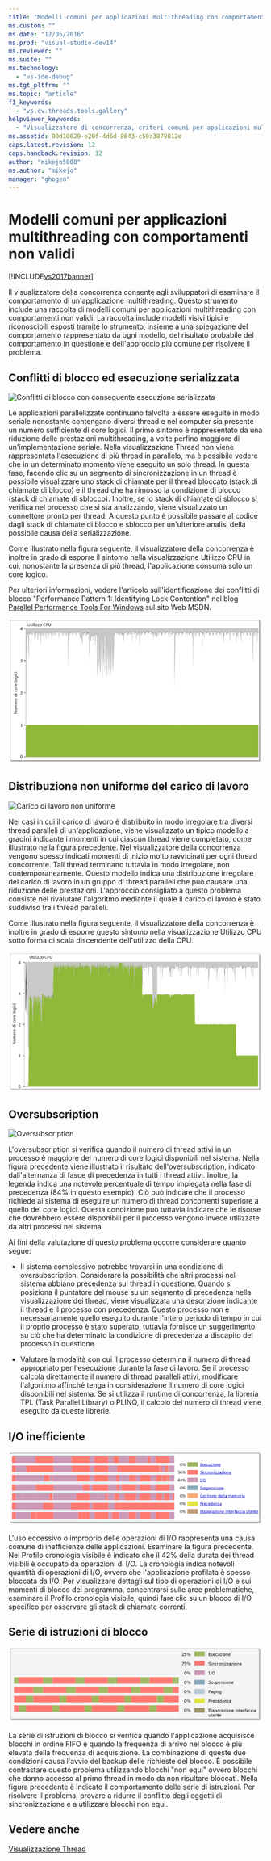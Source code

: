 ```yaml
---
title: "Modelli comuni per applicazioni multithreading con comportamenti non validi | Microsoft Docs"
ms.custom: ""
ms.date: "12/05/2016"
ms.prod: "visual-studio-dev14"
ms.reviewer: ""
ms.suite: ""
ms.technology: 
  - "vs-ide-debug"
ms.tgt_pltfrm: ""
ms.topic: "article"
f1_keywords: 
  - "vs.cv.threads.tools.gallery"
helpviewer_keywords: 
  - "Visualizzatore di concorrenza, criteri comuni per applicazioni multithreading con comportamenti non validi"
ms.assetid: 00d10629-e20f-4d6d-8643-c59a3879812e
caps.latest.revision: 12
caps.handback.revision: 12
author: "mikejo5000"
ms.author: "mikejo"
manager: "ghogen"
---
```

# Modelli comuni per applicazioni multithreading con comportamenti non validi
[!INCLUDE[vs2017banner](../code-quality/includes/vs2017banner.md)]

Il visualizzatore della concorrenza consente agli sviluppatori di esaminare il comportamento di un'applicazione multithreading.  Questo strumento include una raccolta di modelli comuni per applicazioni multithreading con comportamenti non validi.  La raccolta include modelli visivi tipici e riconoscibili esposti tramite lo strumento, insieme a una spiegazione del comportamento rappresentato da ogni modello, del risultato probabile del comportamento in questione e dell'approccio più comune per risolvere il problema.  
  
## Conflitti di blocco ed esecuzione serializzata  
 ![Conflitti di blocco con conseguente esecuzione serializzata](../profiling/media/lockcontention_serialized.png "LockContention\_Serialized")  
  
 Le applicazioni parallelizzate continuano talvolta a essere eseguite in modo seriale nonostante contengano diversi thread e nel computer sia presente un numero sufficiente di core logici.  Il primo sintomo è rappresentato da una riduzione delle prestazioni multithreading, a volte perfino maggiore di un'implementazione seriale.  Nella visualizzazione Thread non viene rappresentata l'esecuzione di più thread in parallelo, ma è possibile vedere che in un determinato momento viene eseguito un solo thread.  In questa fase, facendo clic su un segmento di sincronizzazione in un thread è possibile visualizzare uno stack di chiamate per il thread bloccato \(stack di chiamate di blocco\) e il thread che ha rimosso la condizione di blocco \(stack di chiamate di sblocco\).  Inoltre, se lo stack di chiamate di sblocco si verifica nel processo che si sta analizzando, viene visualizzato un connettore pronto per thread.  A questo punto è possibile passare al codice dagli stack di chiamate di blocco e sblocco per un'ulteriore analisi della possibile causa della serializzazione.  
  
 Come illustrato nella figura seguente, il visualizzatore della concorrenza è inoltre in grado di esporre il sintomo nella visualizzazione Utilizzo CPU in cui, nonostante la presenza di più thread, l'applicazione consuma solo un core logico.  
  
 Per ulteriori informazioni, vedere l'articolo sull'identificazione dei conflitti di blocco "Performance Pattern 1: Identifying Lock Contention" nel blog [Parallel Performance Tools For Windows](http://go.microsoft.com/fwlink/?LinkID=160569) sul sito Web MSDN.  
  
 ![Conflitti di blocco](../profiling/media/lockcontention_2.png "LockContention\_2")  
  
## Distribuzione non uniforme del carico di lavoro  
 ![Carico di lavoro non uniforme](../profiling/media/unevenworkload_1.png "UnevenWorkLoad\_1")  
  
 Nei casi in cui il carico di lavoro è distribuito in modo irregolare tra diversi thread paralleli di un'applicazione, viene visualizzato un tipico modello a gradini indicante i momenti in cui ciascun thread viene completato, come illustrato nella figura precedente. Nel visualizzatore della concorrenza vengono spesso indicati momenti di inizio molto ravvicinati per ogni thread concorrente.  Tali thread terminano tuttavia in modo irregolare, non contemporaneamente.  Questo modello indica una distribuzione irregolare del carico di lavoro in un gruppo di thread paralleli che può causare una riduzione delle prestazioni.  L'approccio consigliato a questo problema consiste nel rivalutare l'algoritmo mediante il quale il carico di lavoro è stato suddiviso tra i thread paralleli.  
  
 Come illustrato nella figura seguente, il visualizzatore della concorrenza è inoltre in grado di esporre questo sintomo nella visualizzazione Utilizzo CPU sotto forma di scala discendente dell'utilizzo della CPU.  
  
 ![Carico di lavoro non uniforme](../profiling/media/unevenworkload_2.png "UnevenWorkload\_2")  
  
## Oversubscription  
 ![Oversubscription](../profiling/media/oversubscription.png "Oversubscription")  
  
 L'oversubscription si verifica quando il numero di thread attivi in un processo è maggiore del numero di core logici disponibili nel sistema.  Nella figura precedente viene illustrato il risultato dell'oversubscription, indicato dall'alternanza di fasce di precedenza in tutti i thread attivi.  Inoltre, la legenda indica una notevole percentuale di tempo impiegata nella fase di precedenza \(84% in questo esempio\).  Ciò può indicare che il processo richiede al sistema di eseguire un numero di thread concorrenti superiore a quello dei core logici.  Questa condizione può tuttavia indicare che le risorse che dovrebbero essere disponibili per il processo vengono invece utilizzate da altri processi nel sistema.  
  
 Ai fini della valutazione di questo problema occorre considerare quanto segue:  
  
-   Il sistema complessivo potrebbe trovarsi in una condizione di oversubscription.  Considerare la possibilità che altri processi nel sistema abbiano precedenza sui thread in questione.  Quando si posiziona il puntatore del mouse su un segmento di precedenza nella visualizzazione dei thread, viene visualizzata una descrizione indicante il thread e il processo con precedenza.  Questo processo non è necessariamente quello eseguito durante l'intero periodo di tempo in cui il proprio processo è stato superato, tuttavia fornisce un suggerimento su ciò che ha determinato la condizione di precedenza a discapito del processo in questione.  
  
-   Valutare la modalità con cui il processo determina il numero di thread appropriato per l'esecuzione durante la fase di lavoro.  Se il processo calcola direttamente il numero di thread paralleli attivi, modificare l'algoritmo affinché tenga in considerazione il numero di core logici disponibili nel sistema.  Se si utilizza il runtime di concorrenza, la libreria TPL \(Task Parallel Library\) o PLINQ, il calcolo del numero di thread viene eseguito da queste librerie.  
  
## I\/O inefficiente  
 ![I&#47;O inefficiente](../profiling/media/inefficient_io.png "Inefficient\_IO")  
  
 L'uso eccessivo o improprio delle operazioni di I\/O rappresenta una causa comune di inefficienze delle applicazioni.  Esaminare la figura precedente.  Nel Profilo cronologia visibile è indicato che il 42% della durata dei thread visibili è occupato da operazioni di I\/O.  La cronologia indica notevoli quantità di operazioni di I\/O, ovvero che l'applicazione profilata è spesso bloccata da I\/O.  Per visualizzare dettagli sul tipo di operazioni di I\/O e sui momenti di blocco del programma, concentrarsi sulle aree problematiche, esaminare il Profilo cronologia visibile, quindi fare clic su un blocco di I\/O specifico per osservare gli stack di chiamate correnti.  
  
## Serie di istruzioni di blocco  
 ![Serie di istruzioni di blocco](../profiling/media/lock_convoys.png "Lock\_Convoys")  
  
 La serie di istruzioni di blocco si verifica quando l'applicazione acquisisce blocchi in ordine FIFO e quando la frequenza di arrivo nel blocco è più elevata della frequenza di acquisizione.  La combinazione di queste due condizioni causa l'avvio del backup delle richieste del blocco.  È possibile contrastare questo problema utilizzando blocchi "non equi" ovvero blocchi che danno accesso al primo thread in modo da non risultare bloccati.  Nella figura precedente è indicato il comportamento delle serie di istruzioni.  Per risolvere il problema, provare a ridurre il conflitto degli oggetti di sincronizzazione e a utilizzare blocchi non equi.  
  
## Vedere anche  
 [Visualizzazione Thread](../profiling/threads-view-parallel-performance.md)